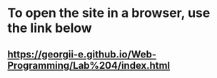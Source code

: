 # To open the site in a browser, use the link below
## https://georgii-e.github.io/Web-Programming/Lab%204/index.html
